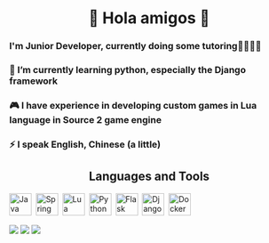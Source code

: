 <div id="header" align="center">
<h1> 👋 Hola amigos 👋 </h1>
</div>

### I'm Junior Developer, currently doing some tutoring🏫🏫🏫🏫

### 🌱 I’m currently learning python, especially the Django framework
### 🎮 I have experience in developing custom games in Lua language in Source 2 game engine

### ⚡ I speak English, Chinese (a little)

<div id="disc" align="center">
<h2> Languages and Tools </h2>
</div>

<img src="https://cdn.jsdelivr.net/gh/devicons/devicon@latest/icons/java/java-original.svg" title="Java" width="40" height="40"/>&nbsp;
<img src="https://cdn.jsdelivr.net/gh/devicons/devicon@latest/icons/spring/spring-original.svg" title="Spring" width="40" height="40"/>&nbsp;
<img src="https://cdn.jsdelivr.net/gh/devicons/devicon@latest/icons/lua/lua-original.svg" title="Lua" width="40" height="40"/>&nbsp;
<img src="https://cdn.jsdelivr.net/gh/devicons/devicon@latest/icons/python/python-original.svg" title="Python" width="40" height="40"/>&nbsp;
<img src="https://cdn.jsdelivr.net/gh/devicons/devicon@latest/icons/flask/flask-original-wordmark.svg" title="Flask" width="40" height="40"/>&nbsp;
<img src="https://cdn.jsdelivr.net/gh/devicons/devicon@latest/icons/django/django-plain.svg" title="Django" width="40" height="40"/>&nbsp;
<img src="https://cdn.jsdelivr.net/gh/devicons/devicon@latest/icons/docker/docker-original.svg" title="Docker" width="40" height="40"/>&nbsp;


![](http://github-profile-summary-cards.vercel.app/api/cards/profile-details?username=vovapidjak&theme=tokyonight)
![](http://github-profile-summary-cards.vercel.app/api/cards/repos-per-language?username=vovapidjak&theme=tokyonight)
![](http://github-profile-summary-cards.vercel.app/api/cards/most-commit-language?username=vovapidjak&theme=tokyonight)


